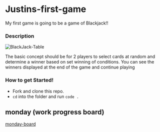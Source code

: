 # Justins-first-game

My first game is going to be a game of Blackjack!!

### Description

![BlackJack-Table](https://roarblogs.s3.amazonaws.com/mgm/sports/en/blog/wp-content/uploads/2022/01/21111006/Birds-eye-view-of-a-blackjack-table-.jpg 'Text to show on mouseover')

The basic concept should be for 2 players to select cards at random and determine a winner based on set winning of conditions. You can see the winners displayed at the end of the game and continue playing 

### How to get Started!
- Fork and clone this repo.
- `cd` into the folder and run `code .`

## monday (work progress board)

[monday-board](https://view.monday.com/3315926823-513eb655451ccf0cf8fcf0c59899b83f?r=use1)
